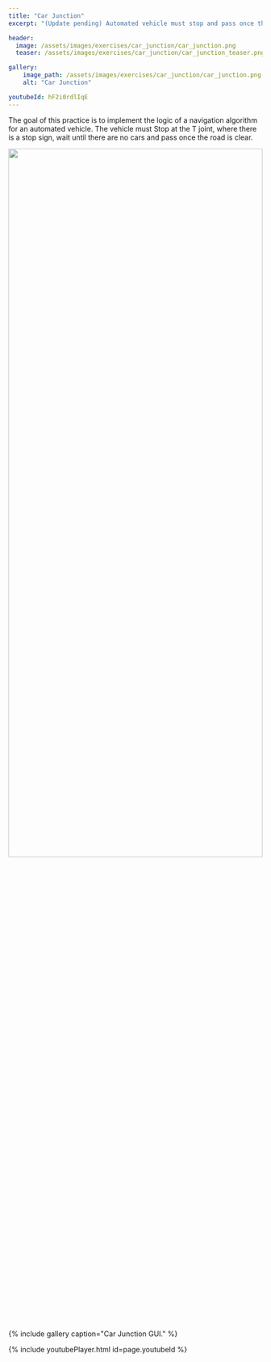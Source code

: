 ```yaml
---
title: "Car Junction"
excerpt: "(Update pending) Automated vehicle must stop and pass once the road is clear."

header:
  image: /assets/images/exercises/car_junction/car_junction.png
  teaser: /assets/images/exercises/car_junction/car_junction_teaser.png

gallery:
    image_path: /assets/images/exercises/car_junction/car_junction.png
    alt: "Car Junction"

youtubeId: hF2i0rdlIqE
---
```


The goal of this practice is to implement the logic of a navigation algorithm for an automated vehicle. The vehicle must Stop at the T joint, where there is a stop sign, wait until there are no cars and pass once the road is clear.


<img src="/assets/images/exercises/car_junction/car_junction_2.png" width="100%" height="60%">
{% include gallery caption="Car Junction GUI." %}

{% include youtubePlayer.html id=page.youtubeId %}


